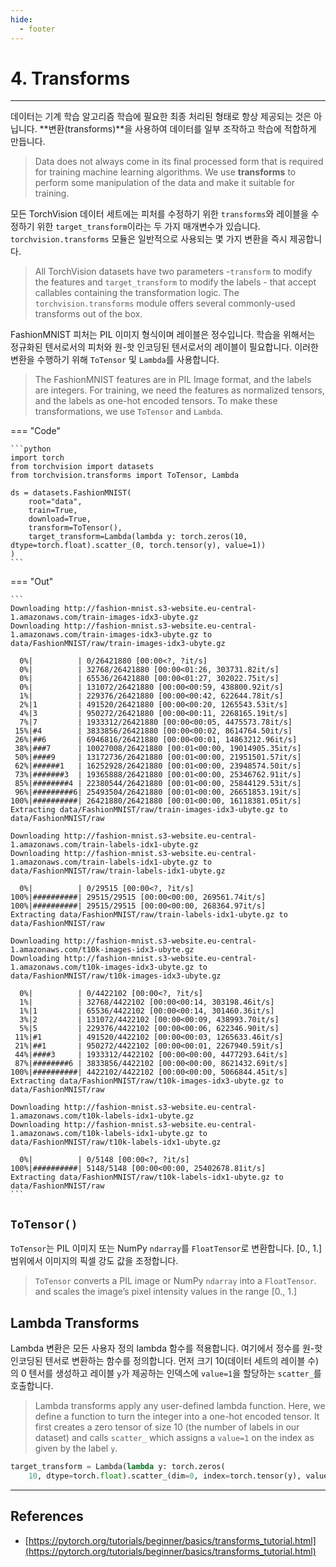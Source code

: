 ```yaml
---
hide:
  - footer
---
```


# 4. Transforms

---

데이터는 기계 학습 알고리즘 학습에 필요한 최종 처리된 형태로 항상 제공되는 것은 아닙니다. **변환(transforms)**을 사용하여 데이터를 일부 조작하고 학습에 적합하게 만듭니다.

> Data does not always come in its final processed form that is required for training machine learning algorithms. We use **transforms** to perform some manipulation of the data and make it suitable for training.

모든 TorchVision 데이터 세트에는 피처를 수정하기 위한 `transforms`와 레이블을 수정하기 위한 `target_transform`이라는 두 가지 매개변수가 있습니다. `torchvision.transforms` 모듈은 일반적으로 사용되는 몇 가지 변환을 즉시 제공합니다.

> All TorchVision datasets have two parameters -`transform` to modify the features and `target_transform` to modify the labels - that accept callables containing the transformation logic. The `torchvision.transforms` module offers several commonly-used transforms out of the box.

FashionMNIST 피처는 PIL 이미지 형식이며 레이블은 정수입니다. 학습을 위해서는 정규화된 텐서로서의 피처와 원-핫 인코딩된 텐서로서의 레이블이 필요합니다. 이러한 변환을 수행하기 위해 `ToTensor` 및 `Lambda`를 사용합니다.

> The FashionMNIST features are in PIL Image format, and the labels are integers. For training, we need the features as normalized tensors, and the labels as one-hot encoded tensors. To make these transformations, we use `ToTensor` and `Lambda`.

=== "Code"

    ```python
    import torch
    from torchvision import datasets
    from torchvision.transforms import ToTensor, Lambda

    ds = datasets.FashionMNIST(
        root="data",
        train=True,
        download=True,
        transform=ToTensor(),
        target_transform=Lambda(lambda y: torch.zeros(10, dtype=torch.float).scatter_(0, torch.tensor(y), value=1))
    )
    ```

=== "Out"

    ```
    Downloading http://fashion-mnist.s3-website.eu-central-1.amazonaws.com/train-images-idx3-ubyte.gz
    Downloading http://fashion-mnist.s3-website.eu-central-1.amazonaws.com/train-images-idx3-ubyte.gz to data/FashionMNIST/raw/train-images-idx3-ubyte.gz

      0%|          | 0/26421880 [00:00<?, ?it/s]
      0%|          | 32768/26421880 [00:00<01:26, 303731.82it/s]
      0%|          | 65536/26421880 [00:00<01:27, 302022.75it/s]
      0%|          | 131072/26421880 [00:00<00:59, 438800.92it/s]
      1%|          | 229376/26421880 [00:00<00:42, 622644.78it/s]
      2%|1         | 491520/26421880 [00:00<00:20, 1265543.53it/s]
      4%|3         | 950272/26421880 [00:00<00:11, 2268165.19it/s]
      7%|7         | 1933312/26421880 [00:00<00:05, 4475573.78it/s]
     15%|#4        | 3833856/26421880 [00:00<00:02, 8614764.50it/s]
     26%|##6       | 6946816/26421880 [00:00<00:01, 14863212.96it/s]
     38%|###7      | 10027008/26421880 [00:01<00:00, 19014905.35it/s]
     50%|####9     | 13172736/26421880 [00:01<00:00, 21951501.57it/s]
     62%|######1   | 16252928/26421880 [00:01<00:00, 23948574.50it/s]
     73%|#######3  | 19365888/26421880 [00:01<00:00, 25346762.91it/s]
     85%|########4 | 22380544/26421880 [00:01<00:00, 25844129.53it/s]
     96%|#########6| 25493504/26421880 [00:01<00:00, 26651853.19it/s]
    100%|##########| 26421880/26421880 [00:01<00:00, 16118381.05it/s]
    Extracting data/FashionMNIST/raw/train-images-idx3-ubyte.gz to data/FashionMNIST/raw

    Downloading http://fashion-mnist.s3-website.eu-central-1.amazonaws.com/train-labels-idx1-ubyte.gz
    Downloading http://fashion-mnist.s3-website.eu-central-1.amazonaws.com/train-labels-idx1-ubyte.gz to data/FashionMNIST/raw/train-labels-idx1-ubyte.gz

      0%|          | 0/29515 [00:00<?, ?it/s]
    100%|##########| 29515/29515 [00:00<00:00, 269561.74it/s]
    100%|##########| 29515/29515 [00:00<00:00, 268364.97it/s]
    Extracting data/FashionMNIST/raw/train-labels-idx1-ubyte.gz to data/FashionMNIST/raw

    Downloading http://fashion-mnist.s3-website.eu-central-1.amazonaws.com/t10k-images-idx3-ubyte.gz
    Downloading http://fashion-mnist.s3-website.eu-central-1.amazonaws.com/t10k-images-idx3-ubyte.gz to data/FashionMNIST/raw/t10k-images-idx3-ubyte.gz

      0%|          | 0/4422102 [00:00<?, ?it/s]
      1%|          | 32768/4422102 [00:00<00:14, 303198.46it/s]
      1%|1         | 65536/4422102 [00:00<00:14, 301460.36it/s]
      3%|2         | 131072/4422102 [00:00<00:09, 438993.70it/s]
      5%|5         | 229376/4422102 [00:00<00:06, 622346.90it/s]
     11%|#1        | 491520/4422102 [00:00<00:03, 1265633.46it/s]
     21%|##1       | 950272/4422102 [00:00<00:01, 2267940.59it/s]
     44%|####3     | 1933312/4422102 [00:00<00:00, 4477293.64it/s]
     87%|########6 | 3833856/4422102 [00:00<00:00, 8621432.69it/s]
    100%|##########| 4422102/4422102 [00:00<00:00, 5066844.45it/s]
    Extracting data/FashionMNIST/raw/t10k-images-idx3-ubyte.gz to data/FashionMNIST/raw

    Downloading http://fashion-mnist.s3-website.eu-central-1.amazonaws.com/t10k-labels-idx1-ubyte.gz
    Downloading http://fashion-mnist.s3-website.eu-central-1.amazonaws.com/t10k-labels-idx1-ubyte.gz to data/FashionMNIST/raw/t10k-labels-idx1-ubyte.gz

      0%|          | 0/5148 [00:00<?, ?it/s]
    100%|##########| 5148/5148 [00:00<00:00, 25402678.81it/s]
    Extracting data/FashionMNIST/raw/t10k-labels-idx1-ubyte.gz to data/FashionMNIST/raw
    ```

## `ToTensor()`

`ToTensor`는 PIL 이미지 또는 NumPy `ndarray`를 `FloatTensor`로 변환합니다. [0., 1.] 범위에서 이미지의 픽셀 강도 값을 조정합니다.

> `ToTensor` converts a PIL image or NumPy `ndarray` into a `FloatTensor`. and scales the image’s pixel intensity values in the range [0., 1.]

## Lambda Transforms

Lambda 변환은 모든 사용자 정의 lambda 함수를 적용합니다. 여기에서 정수를 원-핫 인코딩된 텐서로 변환하는 함수를 정의합니다. 먼저 크기 10(데이터 세트의 레이블 수)의 0 텐서를 생성하고 레이블 `y`가 제공하는 인덱스에 `value=1`을 할당하는 `scatter_`를 호출합니다.

> Lambda transforms apply any user-defined lambda function. Here, we define a function to turn the integer into a one-hot encoded tensor. It first creates a zero tensor of size 10 (the number of labels in our dataset) and calls `scatter_` which assigns a `value=1` on the index as given by the label `y`.

```python
target_transform = Lambda(lambda y: torch.zeros(
    10, dtype=torch.float).scatter_(dim=0, index=torch.tensor(y), value=1))
```

---

## References

- [https://pytorch.org/tutorials/beginner/basics/transforms_tutorial.html](https://pytorch.org/tutorials/beginner/basics/transforms_tutorial.html)
